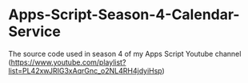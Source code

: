 # Apps-Script-Season-4-Calendar-Service
The source code used in season 4 of my Apps Script Youtube channel (https://www.youtube.com/playlist?list=PL42xwJRIG3xAqrGnc_o2NL4RH4jdyiHsp)

